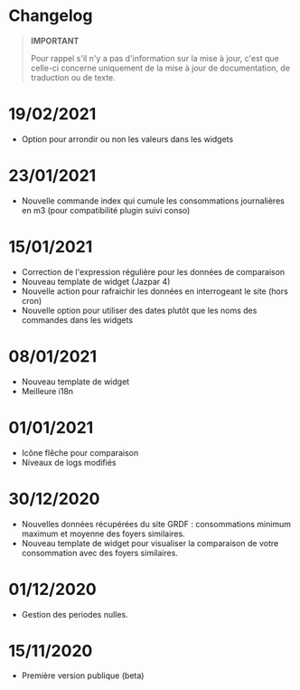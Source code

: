 # Changelog

>**IMPORTANT**
>
>Pour rappel s'il n'y a pas d'information sur la mise à jour, c'est que celle-ci concerne uniquement de la mise à jour de documentation, de traduction ou de texte.

# 19/02/2021
- Option pour arrondir ou non les valeurs dans les widgets

# 23/01/2021
- Nouvelle commande index qui cumule les consommations journalières en m3 (pour compatibilité plugin suivi conso)

# 15/01/2021
- Correction de l'expression régulière pour les données de comparaison
- Nouveau template de widget (Jazpar 4)
- Nouvelle action pour rafraichir les données en interrogeant le site (hors cron)
- Nouvelle option pour utiliser des dates plutôt que les noms des commandes dans les widgets

# 08/01/2021
- Nouveau template de widget 
- Meilleure i18n

# 01/01/2021
- Icône flêche pour comparaison
- Niveaux de logs modifiés

# 30/12/2020
- Nouvelles données récupérées du site GRDF : consommations minimum maximum et moyenne des foyers similaires.
- Nouveau template de widget pour visualiser la comparaison de votre consommation avec des foyers similaires.

# 01/12/2020
- Gestion des periodes nulles.

# 15/11/2020
- Première version publique (beta)

